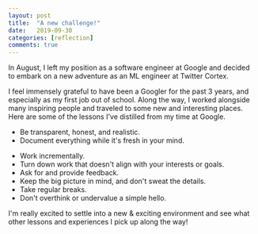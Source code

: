 ```yaml
---
layout: post
title:  "A new challenge!"
date:   2019-09-30
categories: [reflection]
comments: true
---
```


In August, I left my position as a software engineer at Google and decided to embark on a new adventure as an ML engineer at Twitter Cortex.

I feel immensely grateful to have been a Googler for the past 3 years, and especially as my first job out of school. Along the way, I worked alongside many inspiring people and traveled to some new and interesting places. Here are some of the lessons I've distilled from my time at Google.

<!--more-->

* Be transparent, honest, and realistic. <!-- When tasked with a project that seems confusing or poorly motivated, speak up - don't isolate yourself assuming that you'll reason it out later! It can be difficult to speak up at the risk of appearing dumb. By clarifying misunderstandings and early on, you can prevent larger issues down the line. However, if this is happening too often, it may be a sign of a bigger issue. I'm still re-learning this all the time. -->
* Document everything while it's fresh in your mind. 
<!-- Do it for your own mental sake and for the sake of the project/company. It will make life easier by:-->
<!-- * promoting collaboration with others -->
<!-- * eliminating the burden of remembering details -->
<!-- * increasing the transparency of your project -->
* Work incrementally. <!-- Nothing of high quality is built in a day. -->
* Turn down work that doesn't align with your interests or goals. <!-- If your role allows it, be selective about the work you are doing if you are serious about learning and improving. -->
* Ask for and provide feedback. <!-- Everybody has blind spots, and nobody is perfect. The first step to learning is to become conscious of these blind spots. For solo projects, take time to self-evaluate often. -->
* Keep the big picture in mind, and don't sweat the details. <!-- It's easy to get invested trying to fix unimportant problems and problems bugs. At the end of the day, try to match your effort on a problem or task in proportion to its overall importance. -->
* Take regular breaks. <!-- We weren't wired to work for hours uninterrupted (or at least I'm not). Drink water, go on a walk, take a walk and focus on the shallowness and regularity of your breathing. -->
* Don't overthink or undervalue a simple hello.

I'm really excited to settle into a new & exciting environment and see what other lessons and experiences I pick up along the way!

<!-- Jekyll also offers powerful support for code snippets:

{% highlight ruby %}
def print_hi(name)
  puts "Hi, #{name}"
end
print_hi('Tom')
#=> prints 'Hi, Tom' to STDOUT.
{% endhighlight %}

Check out the [Jekyll docs][jekyll] for more info on how to get the most out of Jekyll. File all bugs/feature requests at [Jekyll’s GitHub repo][jekyll-gh]. If you have questions, you can ask them on [Jekyll’s dedicated Help repository][jekyll-help].

[jekyll]:      http://jekyllrb.com
[jekyll-gh]:   https://github.com/jekyll/jekyll
[jekyll-help]: https://github.com/jekyll/jekyll-help
 -->
